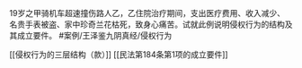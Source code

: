 19岁之甲骑机车超速撞伤路人乙，乙住院治疗期间，支出医疗费用、收入减少、名贵手表被盗、家中珍奇兰花枯死，致身心痛苦。试就此例说明侵权行为的结构及其成立要件。 #案例/王泽鉴九阴真经/侵权行为

[[侵权行为的三层结构（款）]]
[[民法第184条第1项的成立要件]]
